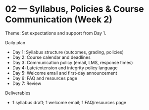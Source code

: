 # 02 — Syllabus, Policies & Course Communication (Week 2)

Theme: Set expectations and support from Day 1.

Daily plan
- Day 1: Syllabus structure (outcomes, grading, policies)
- Day 2: Course calendar and deadlines
- Day 3: Communication policy (email, LMS, response times)
- Day 4: Late/extension and integrity policy language
- Day 5: Welcome email and first-day announcement
- Day 6: FAQ and resources page
- Day 7: Review

Deliverables
- 1 syllabus draft; 1 welcome email; 1 FAQ/resources page
